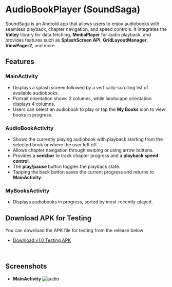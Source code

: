 # AudioBookPlayer (SoundSaga)

SoundSaga is an Android app that allows users to enjoy audiobooks with seamless playback, chapter navigation, and speed controls. It integrates the **Volley** library for data fetching, **MediaPlayer** for audio playback, and provides features such as **SplashScreen API**, **GridLayoutManager**, **ViewPager2**, and more.

## Features

### MainActivity
- Displays a splash screen followed by a vertically-scrolling list of available audiobooks.
- Portrait orientation shows 2 columns, while landscape orientation displays 4 columns.
- Users can select an audiobook to play or tap the **My Books** icon to view books in progress.

### AudioBookActivity
- Shows the currently playing audiobook with playback starting from the selected book or where the user left off.
- Allows chapter navigation through swiping or using arrow buttons.
- Provides a **seekbar** to track chapter progress and a **playback speed control**.
- The **play/pause** button toggles the playback state.
- Tapping the back button saves the current progress and returns to **MainActivity**.

### MyBooksActivity
- Displays audiobooks in progress, sorted by most-recently-played.

## Download APK for Testing
You can download the APK file for testing from the release below:
- [Download v1.0 Testing APK](https://github.com/kartiknagar333/AudioBookPlayer/releases/tag/v1.0)
<br>  

## Screenshots
- **MainActivity**
![audio](https://github.com/user-attachments/assets/20def6cc-9795-4f2f-ac04-345d4e0366f9)
